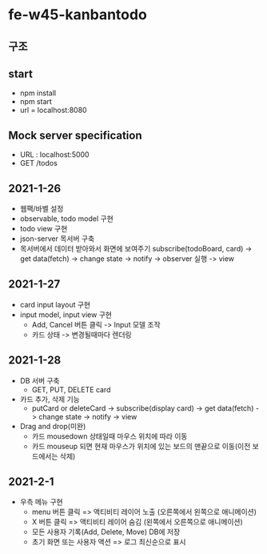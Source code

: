 # fe-w45-kanbantodo

## 구조

## start
  - npm install
  - npm start
  - url = localhost:8080

## Mock server specification
  - URL : localhost:5000
  - GET /todos

## 2021-1-26
  - 웹팩/바벨 설정
  - observable, todo model 구현
  - todo view 구현
  - json-server 목서버 구축
  - 목서버에서 데이터 받아와서 화면에 보여주기
       subscribe(todoBoard, card) -> get data(fetch) -> change state -> notify -> observer 실행 -> view

## 2021-1-27
  - card input layout 구현
  - input model, input view 구현
    - Add, Cancel 버튼 클릭 -> Input 모델 조작
    - 카드 상태 -> 변경될때마다 렌더링 

## 2021-1-28
  - DB 서버 구축
    - GET, PUT, DELETE card
  - 카드 추가, 삭제 기능
    - putCard or deleteCard -> subscribe(display card) -> get data(fetch) -> change state -> notify -> view
  - Drag and drop(미완)
    - 카드 mousedown 상태일때 마우스 위치에 따라 이동
    - 카드 mouseup 되면 현재 마우스가 위치에 있는 보드의 맨끝으로 이동(이전 보드에서는 삭제)


## 2021-2-1
  - 우측 메뉴 구현
    - menu 버튼 클릭 => 액티비티 레이어 노출 (오른쪽에서 왼쪽으로 애니메이션)
    - X 버튼 클릭 => 액티비티 레이어 숨김 (왼쪽에서 오른쪽으로 애니메이션)
    - 모든 사용자 기록(Add, Delete, Move) DB에 저장
    - 초기 화면 또는 사용자 액션 => 로그 최신순으로 표시
